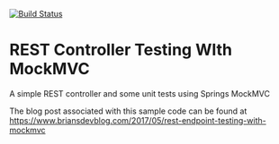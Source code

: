 [![Build Status](https://travis-ci.org/briansjavablog/rest-controller-testing-mock-mvc.svg?branch=master)](https://travis-ci.org/briansjavablog/rest-controller-testing-mock-mvc)

# REST Controller Testing WIth MockMVC 
A simple REST controller and some unit tests using Springs MockMVC

The blog post associated with this sample code can be found at https://www.briansdevblog.com/2017/05/rest-endpoint-testing-with-mockmvc
